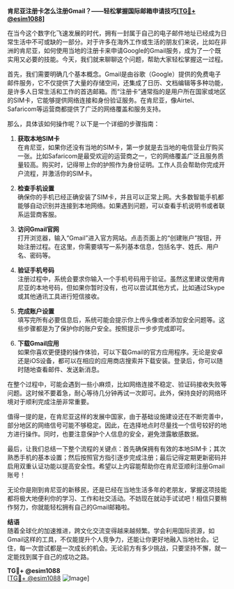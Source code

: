 **肯尼亚注册卡怎么注册Gmail？——轻松掌握国际邮箱申请技巧[[TG💪+ @esim1088](https://t.me/s/esim1088)]**

在当今这个数字化飞速发展的时代，拥有一封属于自己的电子邮件地址已经成为日常生活中不可或缺的一部分。对于许多在海外工作或生活的朋友们来说，比如在非洲的肯尼亚，如何使用当地的注册卡来申请Google的Gmail服务，成为了一个既实用又必要的技能。今天，我们就来聊聊这个问题，帮助大家轻松掌握这一过程。

首先，我们需要明确几个基本概念。Gmail是由谷歌（Google）提供的免费电子邮件服务，它不仅提供了大量的存储空间，还集成了日历、文档编辑等多种功能，是许多人日常生活和工作的首选邮箱。而“注册卡”通常指的是用户所在国家或地区的SIM卡，它能够提供网络连接和身份验证服务。在肯尼亚，像Airtel、Safaricom等运营商都提供了广泛的网络覆盖和服务支持。

那么，具体该如何操作呢？以下是一个详细的步骤指南：

1. **获取本地SIM卡**  
   在肯尼亚，如果你还没有当地的SIM卡，第一步就是去当地的电信营业厅购买一张。比如Safaricom是最受欢迎的运营商之一，它的网络覆盖广泛且服务质量较高。购买时，记得带上你的护照作为身份证明。工作人员会帮助你完成开户流程，并激活你的SIM卡。

2. **检查手机设置**  
   确保你的手机已经正确安装了SIM卡，并且可以正常上网。大多数智能手机都能够自动识别并连接到本地网络。如果遇到问题，可以查看手机说明书或者联系运营商客服。

3. **访问Gmail官网**  
   打开浏览器，输入“Gmail”进入官方网站。点击页面上的“创建账户”按钮，开始注册过程。在这里，你需要填写一系列基本信息，包括名字、姓氏、用户名、密码等。

4. **验证手机号码**  
   注册过程中，系统会要求你输入一个手机号码用于验证。虽然这里建议使用肯尼亚的本地号码，但如果你暂时没有，也可以尝试其他方式，比如通过Skype或其他通讯工具进行短信接收。

5. **完成账户设置**  
   填写完所有必要信息后，系统可能会提示你上传头像或者添加安全问题等。这些步骤都是为了保护你的账户安全。按照提示一步步完成即可。

6. **下载Gmail应用**  
   如果你喜欢更便捷的操作体验，可以下载Gmail的官方应用程序。无论是安卓还是iOS设备，都可以在相应的应用商店搜索并下载安装。登录后，你可以随时随地查看邮件、发送新消息。

在整个过程中，可能会遇到一些小麻烦，比如网络连接不稳定、验证码接收失败等问题。这时候不要着急，耐心等待几分钟再试一次即可。此外，保持良好的网络环境对于顺利完成注册非常重要。

值得一提的是，在肯尼亚这样的发展中国家，由于基础设施建设还在不断完善中，部分地区的网络信号可能不够稳定。因此，在选择地点时尽量找一个信号较好的地方进行操作。同时，也要注意保护个人信息的安全，避免泄露敏感数据。

最后，让我们总结一下整个流程的关键点：首先确保拥有有效的本地SIM卡；其次熟悉手机的基本设置；然后按照官方指引逐步完成注册；最后记得定期更新密码并启用双重认证功能以提高安全性。希望以上内容能帮助你在肯尼亚顺利注册Gmail账号！

无论你是刚到肯尼亚的新移民，还是已经在当地生活多年的老朋友，掌握这项技能都将极大地便利你的学习、工作和社交活动。不妨现在就动手试试吧！相信只要稍作努力，你就能轻松拥有自己的Gmail邮箱啦。

**结语**  
随着全球化的加速推进，跨文化交流变得越来越频繁。学会利用国际资源，如Gmail这样的工具，不仅能提升个人竞争力，还能让你更好地融入当地社会。记住，每一次尝试都是一次成长的机会。无论前方有多少挑战，只要坚持不懈，就一定能找到属于自己的成功之路。

**TG💪+ @esim1088**  
[[TG💪+ @esim1088](https://t.me/s/esim1088) ![Image](https://i.postimg.cc/4NQfJmqS/Snipaste-2025-05-13-00-14-12.png)]